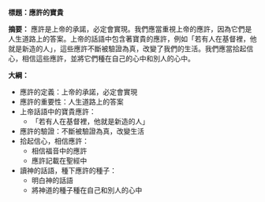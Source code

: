 **標題：應許的寶貴**

**摘要：**
應許是上帝的承諾，必定會實現。我們應當重視上帝的應許，因為它們是人生道路上的答案。上帝的話語中包含著寶貴的應許，例如「若有人在基督裡，他就是新造的人」，這些應許不斷被驗證為真，改變了我們的生活。我們應當拾起信心，相信這些應許，並將它們種在自己的心中和別人的心中。

**大綱：**

* 應許的定義：上帝的承諾，必定會實現
* 應許的重要性：人生道路上的答案
* 上帝話語中的寶貴應許：
    * 「若有人在基督裡，他就是新造的人」
* 應許的驗證：不斷被驗證為真，改變生活
* 拾起信心，相信應許：
    * 相信福音中的應許
    * 應許記載在聖經中
* 讀神的話語，種下應許的種子：
    * 明白神的話語
    * 將神道的種子種在自己和別人的心中